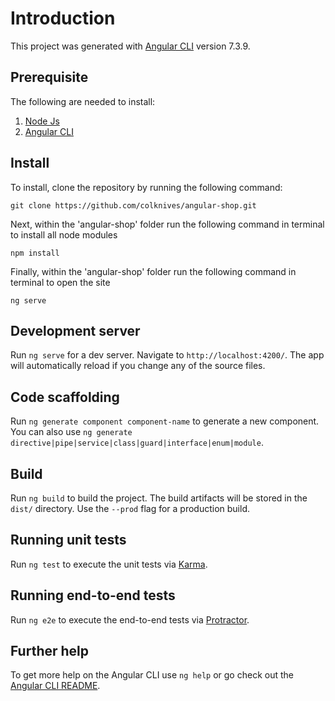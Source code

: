 # Introduction

This project was generated with [Angular CLI](https://github.com/angular/angular-cli) version 7.3.9.

## Prerequisite

The following are needed to install:

1. [Node Js](https://nodejs.org/en/)
2. [Angular CLI](https://cli.angular.io/)

## Install

To install, clone the repository by running the following command:

	git clone https://github.com/colknives/angular-shop.git

Next, within the 'angular-shop' folder run the following command in terminal to install all node modules

	npm install

Finally, within the 'angular-shop' folder run the following command in terminal to open the site

	ng serve
  
## Development server

Run `ng serve` for a dev server. Navigate to `http://localhost:4200/`. The app will automatically reload if you change any of the source files.

## Code scaffolding

Run `ng generate component component-name` to generate a new component. You can also use `ng generate directive|pipe|service|class|guard|interface|enum|module`.

## Build

Run `ng build` to build the project. The build artifacts will be stored in the `dist/` directory. Use the `--prod` flag for a production build.

## Running unit tests

Run `ng test` to execute the unit tests via [Karma](https://karma-runner.github.io).

## Running end-to-end tests

Run `ng e2e` to execute the end-to-end tests via [Protractor](http://www.protractortest.org/).

## Further help

To get more help on the Angular CLI use `ng help` or go check out the [Angular CLI README](https://github.com/angular/angular-cli/blob/master/README.md).
